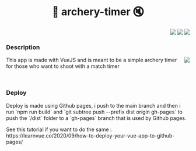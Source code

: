 <h1 align="center">🏹 archery-timer 🔇</h1>
<img align="right" src="https://img.shields.io/github/package-json/v/0xTheOldOne/breath?style=for-the-badge" />
<img align="right" src="https://img.shields.io/github/languages/code-size/0xTheOldOne/breath?style=for-the-badge" />
<img align="right" src="https://img.shields.io/github/last-commit/0xTheOldOne/breath?style=for-the-badge" />

<div class="mb-5">&nbsp;</div>

<h3 >Description</h3>
<div>
  <img align="right" src="https://github-readme-stats.vercel.app/api/pin/?username=0xTheOldOne&repo=breath" />
  <p>This app is made with VueJS and is meant to be a simple archery timer for those who want to shoot with a match timer</p>
</div>

<div class="mb-5">&nbsp;</div>

<h3>Deploy</h3>
<p>
  Deploy is made using Github pages, i push to the main branch and then i run `npm run build` and `git subtree push --prefix dist origin gh-pages` to push the `/dist` folder to a `gh-pages` branch that is used by Github pages.
</p>
<p>See this tutorial if you want to do the same : https://learnvue.co/2020/09/how-to-deploy-your-vue-app-to-github-pages/</p>